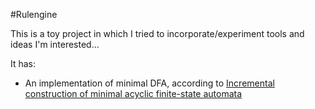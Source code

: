 #Rulengine

This is a toy project in which I tried to incorporate/experiment tools and ideas I'm interested...

It has:

* An implementation of minimal DFA, according to [Incremental construction of minimal acyclic finite-state automata](http://dl.acm.org/citation.cfm?id=971842)
